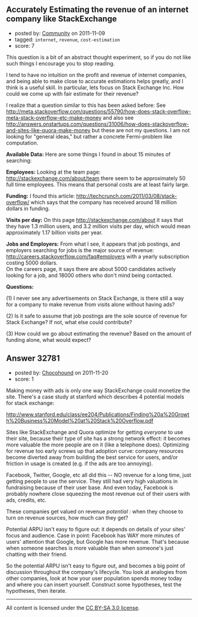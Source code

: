 ## Accurately Estimating the revenue of an internet company like StackExchange

- posted by: [Community](https://stackexchange.com/users/-1/-1-community) on 2011-11-09
- tagged: `internet`, `revenue`, `cost-estimation`
- score: 7

This question is a bit of an abstract thought experiment, so if you do not like such things I encourage you to stop reading.  

I tend to have no intuition on the profit and revenue of internet companies, and being able to make close to accurate estimations helps greatly, and I think is a useful skill.  In particular, lets focus on Stack Exchange Inc.  How could we come up with fair estimate for their revenue?  

I realize that a question similar to this has been asked before: See http://meta.stackoverflow.com/questions/55790/how-does-stack-overflow-meta-stack-overflow-etc-make-money and also see http://answers.onstartups.com/questions/31006/how-does-stackoverflow-and-sites-like-quora-make-money but these are not my questions.  I am not looking for "general ideas," but rather a concrete Fermi-problem like computation.

**Available Data:**  Here are some things I found in about 15 minutes of searching:

**Employees:** Looking at the team page: http://stackexchange.com/about/team there seem to be approximately 50 full time employees.  This means that personal costs are at least fairly large.

**Funding:** I found this article: http://techcrunch.com/2011/03/08/stack-overflow/ which says that the company has received around 18 million dollars in funding.  

**Visits per day:** On this page http://stackexchange.com/about it says that they have 1.3 million users, and 3.2 million visits per day, which would mean approximately 1.17 billion visits per year.  

**Jobs and Employers:** From what I see, it appears that job postings, and employers searching for jobs is the major source of revenue:  http://careers.stackoverflow.com/faq#employers  with a yearly subscription costing 5000 dollars.  
On the careers page, it says there are about 5000 candidates actively looking for a job, and 18000 others who don't mind being contacted.  

**Questions:** 

(1) I never see any advertisements on Stack Exchange, is there still a way for a company to make revenue from visits alone without having ads?  

(2) Is it safe to assume that job postings are the sole source of revenue for Stack Exchange?  If not, what else could contribute?

(3) How could we go about estimating the revenue?  Based on the amount of funding alone, what would expect?



## Answer 32781

- posted by: [Chocohound](https://stackexchange.com/users/-1/14535-chocohound) on 2011-11-20
- score: 1

Making money with ads is only one way StackExchange could monetize the site.   There's a case study at stanford which describes 4 potential models for stack exchange:

http://www.stanford.edu/class/ee204/Publications/Finding%20a%20Growth%20Business%20Model%20at%20Stack%20Overflow.pdf

Sites like StackExchange and Quora optimize for getting *everyone* to use their site, because their type of site has a strong network effect: it becomes more valuable the more people are on it (like a telephone does).   Optimizing for revenue too early screws up that adoption curve:  company resources become diverted away from building the best service for users, and/or friction in usage is created (e.g. if the ads are too annoying).

Facebook, Twitter, Google, etc all did this -- NO revenue for a long time, just getting people to use the service.  They still had very high valuations in fundraising because of their user base.   And even today, Facebook is probably nowhere close squeezing the most revenue out of their users with ads, credits, etc.

These companies get valued on revenue *potential* :  when they choose to turn on revenue sources,  how much can they get?  

Potential ARPU isn't easy to figure out: it depends on details of your sites' focus and audience.  Case in point:   Facebook has WAY more minutes of users' attention that Google,  but Google has more revenue.   That's because when someone searches is more valuable than when someone's just chatting with their friend. 

So the potential ARPU isn't easy to figure out, and becomes a big point of discussion throughout the company's lifecycle.   You look at analogies from other companies, look at how your user population spends money today and where you can insert yourself.  Construct some hypotheses, test the hypotheses, then iterate.




---

All content is licensed under the [CC BY-SA 3.0 license](https://creativecommons.org/licenses/by-sa/3.0/).
